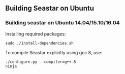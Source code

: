 ## Building Seastar on Ubuntu

### Building seastar on Ubuntu 14.04/15.10/16.04

Installing required packages:
```
sudo ./install-dependencies.sh
```

To compile Seastar explicitly using gcc 8, use:
```
./configure.py --compiler=g++-8
ninja
```
